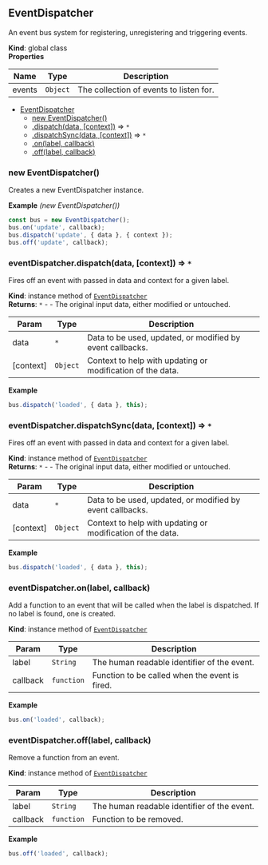<a name="EventDispatcher"></a>

## EventDispatcher
An event bus system for registering, unregistering and triggering events.

**Kind**: global class  
**Properties**

| Name | Type | Description |
| --- | --- | --- |
| events | <code>Object</code> | The collection of events to listen for. |


* [EventDispatcher](#EventDispatcher)
    * [new EventDispatcher()](#new_EventDispatcher_new)
    * [.dispatch(data, [context])](#EventDispatcher+dispatch) ⇒ <code>\*</code>
    * [.dispatchSync(data, [context])](#EventDispatcher+dispatchSync) ⇒ <code>\*</code>
    * [.on(label, callback)](#EventDispatcher+on)
    * [.off(label, callback)](#EventDispatcher+off)

<a name="new_EventDispatcher_new"></a>

### new EventDispatcher()
Creates a new EventDispatcher instance.

**Example** *(new EventDispatcher())*  
```js
const bus = new EventDispatcher();
bus.on('update', callback);
bus.dispatch('update', { data }, { context });
bus.off('update', callback);
```
<a name="EventDispatcher+dispatch"></a>

### eventDispatcher.dispatch(data, [context]) ⇒ <code>\*</code>
Fires off an event with passed in data and context for a given label.

**Kind**: instance method of [<code>EventDispatcher</code>](#EventDispatcher)  
**Returns**: <code>\*</code> - - The original input data, either modified or untouched.  

| Param | Type | Description |
| --- | --- | --- |
| data | <code>\*</code> | Data to be used, updated, or modified by event callbacks. |
| [context] | <code>Object</code> | Context to help with updating or modification of the data. |

**Example**  
```js
bus.dispatch('loaded', { data }, this);
```
<a name="EventDispatcher+dispatchSync"></a>

### eventDispatcher.dispatchSync(data, [context]) ⇒ <code>\*</code>
Fires off an event with passed in data and context for a given label.

**Kind**: instance method of [<code>EventDispatcher</code>](#EventDispatcher)  
**Returns**: <code>\*</code> - - The original input data, either modified or untouched.  

| Param | Type | Description |
| --- | --- | --- |
| data | <code>\*</code> | Data to be used, updated, or modified by event callbacks. |
| [context] | <code>Object</code> | Context to help with updating or modification of the data. |

**Example**  
```js
bus.dispatch('loaded', { data }, this);
```
<a name="EventDispatcher+on"></a>

### eventDispatcher.on(label, callback)
Add a function to an event that will be called when the label is dispatched.
If no label is found, one is created.

**Kind**: instance method of [<code>EventDispatcher</code>](#EventDispatcher)  

| Param | Type | Description |
| --- | --- | --- |
| label | <code>String</code> | The human readable identifier of the event. |
| callback | <code>function</code> | Function to be called when the event is fired. |

**Example**  
```js
bus.on('loaded', callback);
```
<a name="EventDispatcher+off"></a>

### eventDispatcher.off(label, callback)
Remove a function from an event.

**Kind**: instance method of [<code>EventDispatcher</code>](#EventDispatcher)  

| Param | Type | Description |
| --- | --- | --- |
| label | <code>String</code> | The human readable identifier of the event. |
| callback | <code>function</code> | Function to be removed. |

**Example**  
```js
bus.off('loaded', callback);
```
